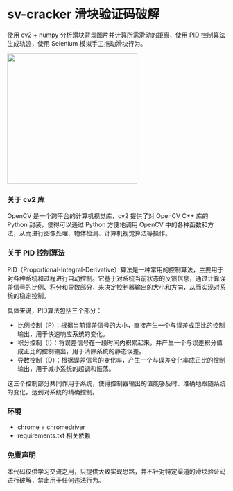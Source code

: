 # sv-cracker 滑块验证码破解

使用 cv2 + numpy 分析滑块背景图片并计算所需滑动的距离，使用 PID 控制算法生成轨迹，使用 Selenium 模拟手工拖动滑块行为。 

<img src="https://p3.toutiaoimg.com/origin/tos-cn-i-qvj2lq49k0/5c7e57c89e3742359b604b3c67f75365?from=pc" width="300px">

### 关于 cv2 库
OpenCV 是一个跨平台的计算机视觉库，cv2 提供了对 OpenCV C++ 库的 Python 封装，使得可以通过 Python 方便地调用 OpenCV 中的各种函数和方法，从而进行图像处理、物体检测、计算机视觉算法等操作。

### 关于 PID 控制算法
PID（Proportional-Integral-Derivative）算法是一种常用的控制算法，主要用于对各种系统和过程进行自动控制。它基于对系统当前状态的反馈信息，通过计算误差信号的比例、积分和导数部分，来决定控制器输出的大小和方向，从而实现对系统的稳定控制。

具体来说，PID算法包括三个部分：
- 比例控制（P）：根据当前误差信号的大小，直接产生一个与误差成正比的控制输出，用于快速响应系统的变化。
- 积分控制（I）：将误差信号在一段时间内积累起来，并产生一个与误差积分值成正比的控制输出，用于消除系统的静态误差。
- 导数控制（D）：根据误差信号的变化率，产生一个与误差变化率成正比的控制输出，用于减小系统的超调和振荡。

这三个控制部分共同作用于系统，使得控制器输出的值能够及时、准确地跟随系统的变化，达到对系统的精确控制。

### 环境
- chrome + chromedriver
- requirements.txt 相关依赖

### 免责声明
本代码仅供学习交流之用，只提供大致实现思路，并不针对特定渠道的滑块验证码进行破解，禁止用于任何违法行为。
